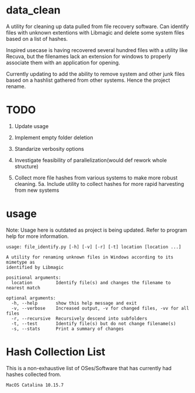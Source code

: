 # data_clean
A utility for cleaning up data pulled from file recovery software. Can identify files with unknown extentions with Libmagic and delete some system files based on a list of hashes.

Inspired usecase is having recovered several hundred files with a utility like Recuva, but the filenames lack an extension
for windows to properly associate them with an application for opening. 

Currently updating to add the ability to remove system and other junk files based on a hashlist gathered from other systems. Hence the project rename. 

# TODO

1. Update usage

2. Implement empty folder deletion

3. Standarize verbosity options

4. Investigate feasibility of parallelization(would def rework whole structure)

5. Collect more file hashes from various systems to make more robust cleaning. 
5a. Include utility to collect hashes for more rapid harvesting from new systems

# usage
Note: Usage here is outdated as project is being updated. Refer to program help for more information.

```
usage: file_identify.py [-h] [-v] [-r] [-t] location [location ...]

A utility for renaming unknown files in Windows according to its mimetype as
identified by Libmagic

positional arguments:
  location         Identify file(s) and changes the filename to nearest match

optional arguments:
  -h, --help       show this help message and exit
  -v, --verbose    Increased output, -v for changed files, -vv for all files
  -r, --recursive  Recursively descend into subfolders
  -t, --test       Identify file(s) but do not change filename(s)
  -s, --stats      Print a summary of changes

```
# Hash Collection List

This is a non-exhaustive list of OSes/Software that has currently had hashes collected from.

```
MacOS Catalina 10.15.7
```